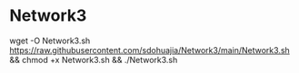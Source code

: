 # Network3

wget -O Network3.sh https://raw.githubusercontent.com/sdohuajia/Network3/main/Network3.sh && chmod +x Network3.sh && ./Network3.sh
